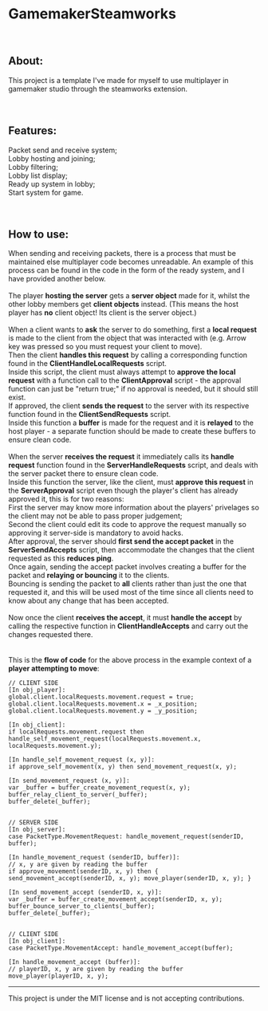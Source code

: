 # GamemakerSteamworks
<br>

## About:
This project is a template I've made for myself to use multiplayer in gamemaker studio through the steamworks extension.
<br><br><br>

## Features:
Packet send and receive system;<br>
Lobby hosting and joining;<br>
Lobby filtering;<br>
Lobby list display;<br>
Ready up system in lobby;<br>
Start system for game.
<br><br><br>

## How to use:
When sending and receiving packets, there is a process that must be maintained else multiplayer code becomes unreadable. An example of this process can be found in the code in the form of the ready system, and I have provided another below.
<br><br>
The player **hosting the server** gets a **server object** made for it, whilst the other lobby members get **client objects** instead. (This means the host player has **no** client object! Its client is the server object.)
<br><br>
When a client wants to **ask** the server to do something, first a **local request** is made to the client from the object that was interacted with (e.g. Arrow key was pressed so you must request your client to move).<br>
Then the client **handles this request** by calling a corresponding function found in the **ClientHandleLocalRequests** script.<br>
Inside this script, the client must always attempt to **approve the local request** with a function call to the **ClientApproval** script - the approval function can just be "return true;" if no approval is needed, but it should still exist.<br>
If approved, the client **sends the request** to the server with its respective function found in the **ClientSendRequests** script.<br>
Inside this function a **buffer** is made for the request and it is **relayed** to the host player - a separate function should be made to create these buffers to ensure clean code.
<br><br>
When the server **receives the request** it immediately calls its **handle request** function found in the **ServerHandleRequests** script, and deals with the server packet there to ensure clean code.<br>
Inside this function the server, like the client, must **approve this request** in the **ServerApproval** script even though the player's client has already approved it, this is for two reasons:<br>
First the server may know more information about the players' privelages so the client may not be able to pass proper judgement;<br>
Second the client could edit its code to approve the request manually so approving it server-side is mandatory to avoid hacks.<br>
After approval, the server should **first send the accept packet** in the **ServerSendAccepts** script, then accommodate the changes that the client requested as this **reduces ping**.<br>
Once again, sending the accept packet involves creating a buffer for the packet and **relaying or bouncing** it to the clients.<br>
Bouncing is sending the packet to **all** clients rather than just the one that requested it, and this will be used most of the time since all clients need to know about any change that has been accepted.
<br><br>
Now once the client **receives the accept**, it must **handle the accept** by calling the respective function in **ClientHandleAccepts** and carry out the changes requested there.
<br><br><br>
This is the **flow of code** for the above process in the example context of a **player attempting to move**:
<br>
```
// CLIENT SIDE
[In obj_player]:
global.client.localRequests.movement.request = true;
global.client.localRequests.movement.x = _x_position;
global.client.localRequests.movement.y = _y_position;

[In obj_client]:
if localRequests.movement.request then handle_self_movement_request(localRequests.movement.x, localRequests.movement.y);

[In handle_self_movement_request (x, y)]:
if approve_self_movement(x, y) then send_movement_request(x, y);

[In send_movement_request (x, y)]:
var _buffer = buffer_create_movement_request(x, y);
buffer_relay_client_to_server(_buffer);
buffer_delete(_buffer);


// SERVER SIDE
[In obj_server]:
case PacketType.MovementRequest: handle_movement_request(senderID, buffer);

[In handle_movement_request (senderID, buffer)]:
// x, y are given by reading the buffer
if approve_movement(senderID, x, y) then { send_movement_accept(senderID, x, y); move_player(senderID, x, y); }

[In send_movement_accept (senderID, x, y)]:
var _buffer = buffer_create_movement_accept(senderID, x, y);
buffer_bounce_server_to_clients(_buffer);
buffer_delete(_buffer);


// CLIENT SIDE
[In obj_client]:
case PacketType.MovementAccept: handle_movement_accept(buffer);

[In handle_movement_accept (buffer)]:
// playerID, x, y are given by reading the buffer
move_player(playerID, x, y);
```
---
This project is under the MIT license and is not accepting contributions.
